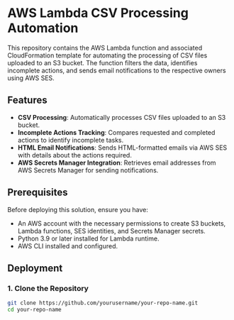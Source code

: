 # AWS Lambda CSV Processing Automation

This repository contains the AWS Lambda function and associated CloudFormation template for automating the processing of CSV files uploaded to an S3 bucket. The function filters the data, identifies incomplete actions, and sends email notifications to the respective owners using AWS SES.

## Features

- **CSV Processing**: Automatically processes CSV files uploaded to an S3 bucket.
- **Incomplete Actions Tracking**: Compares requested and completed actions to identify incomplete tasks.
- **HTML Email Notifications**: Sends HTML-formatted emails via AWS SES with details about the actions required.
- **AWS Secrets Manager Integration**: Retrieves email addresses from AWS Secrets Manager for sending notifications.

## Prerequisites

Before deploying this solution, ensure you have:

- An AWS account with the necessary permissions to create S3 buckets, Lambda functions, SES identities, and Secrets Manager secrets.
- Python 3.9 or later installed for Lambda runtime.
- AWS CLI installed and configured.

## Deployment

### 1. Clone the Repository

```bash
git clone https://github.com/yourusername/your-repo-name.git
cd your-repo-name